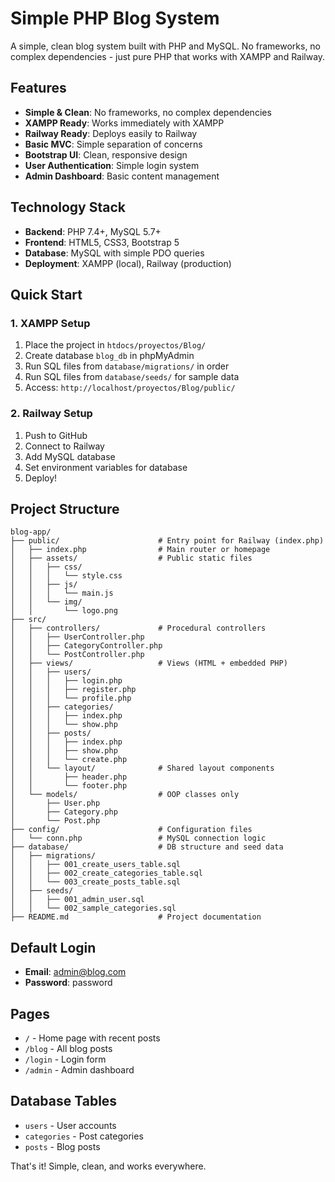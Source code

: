 # Simple PHP Blog System

A simple, clean blog system built with PHP and MySQL. No frameworks, no complex dependencies - just pure PHP that works with XAMPP and Railway.

## Features

- **Simple & Clean**: No frameworks, no complex dependencies
- **XAMPP Ready**: Works immediately with XAMPP
- **Railway Ready**: Deploys easily to Railway
- **Basic MVC**: Simple separation of concerns
- **Bootstrap UI**: Clean, responsive design
- **User Authentication**: Simple login system
- **Admin Dashboard**: Basic content management

## Technology Stack

- **Backend**: PHP 7.4+, MySQL 5.7+
- **Frontend**: HTML5, CSS3, Bootstrap 5
- **Database**: MySQL with simple PDO queries
- **Deployment**: XAMPP (local), Railway (production)

## Quick Start

### 1. XAMPP Setup
1. Place the project in `htdocs/proyectos/Blog/`
2. Create database `blog_db` in phpMyAdmin
3. Run SQL files from `database/migrations/` in order
4. Run SQL files from `database/seeds/` for sample data
5. Access: `http://localhost/proyectos/Blog/public/`

### 2. Railway Setup
1. Push to GitHub
2. Connect to Railway
3. Add MySQL database
4. Set environment variables for database
5. Deploy!

## Project Structure

```
blog-app/
├── public/                      # Entry point for Railway (index.php)
│   ├── index.php                # Main router or homepage
│   ├── assets/                  # Public static files
│   │   ├── css/
│   │   │   └── style.css
│   │   ├── js/
│   │   │   └── main.js
│   │   └── img/
│   │       └── logo.png
├── src/
│   ├── controllers/             # Procedural controllers
│   │   ├── UserController.php
│   │   ├── CategoryController.php
│   │   └── PostController.php
│   ├── views/                   # Views (HTML + embedded PHP)
│   │   ├── users/
│   │   │   ├── login.php
│   │   │   ├── register.php
│   │   │   └── profile.php
│   │   ├── categories/
│   │   │   ├── index.php
│   │   │   └── show.php
│   │   ├── posts/
│   │   │   ├── index.php
│   │   │   ├── show.php
│   │   │   └── create.php
│   │   └── layout/              # Shared layout components
│   │       ├── header.php
│   │       └── footer.php
│   └── models/                  # OOP classes only
│       ├── User.php
│       ├── Category.php
│       └── Post.php
├── config/                      # Configuration files
│   └── conn.php                 # MySQL connection logic
├── database/                    # DB structure and seed data
│   ├── migrations/
│   │   ├── 001_create_users_table.sql
│   │   ├── 002_create_categories_table.sql
│   │   └── 003_create_posts_table.sql
│   ├── seeds/
│   │   ├── 001_admin_user.sql
│   │   └── 002_sample_categories.sql
├── README.md                    # Project documentation
```

## Default Login
- **Email**: admin@blog.com
- **Password**: password

## Pages
- `/` - Home page with recent posts
- `/blog` - All blog posts
- `/login` - Login form
- `/admin` - Admin dashboard

## Database Tables
- `users` - User accounts
- `categories` - Post categories  
- `posts` - Blog posts

That's it! Simple, clean, and works everywhere.
